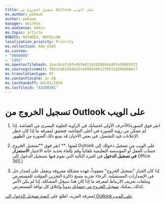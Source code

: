 ```yaml
---
title: تسجيل الخروج من Outlook على الويب
ms.author: pebaum
author: pebaum
manager: mnirkhe
ms.audience: Admin
ms.topic: article
ROBOTS: NOINDEX, NOFOLLOW
localization_priority: Priority
ms.collection: Adm_O365
ms.custom:
- "8000008"
- "1993"
ms.openlocfilehash: 2eac0cafc0fed6fe813d3820044a407e200955f3
ms.sourcegitcommit: 9923ce61344e22c4490549b12f65fa2896490b1f
ms.translationtype: HT
ms.contentlocale: ar-SA
ms.lasthandoff: 04/01/2020
ms.locfileid: "43100381"
---
```

# <a name="sign-out-of-outlook-on-the-web"></a>تسجيل الخروج من Outlook على الويب

1. انقر فوق الصورة/الأحرف الأولى لحسابك في الزاوية العلوية اليسرى من الشاشة. إذا لم تتمكن من رؤية الصورة في أعلى الشاشة، فتحقق لمعرفة ما إذا كان حظر الإعلانات قيد التشغيل. في بعض الأحيان قد يمنع ذلك الصورة من الظهور.

2. انقر فوق **تسجيل الخروج **. (لمنع Outlook على الويب من تسجيل دخولك إلى حساب العمل أو المؤسسة التعليمية تلقائياً وقم بإلغاء تحديد خانة الاختيار **الاستمرار في تسجيل الدخول** في المرة التالية التي تقوم فيها بتسجيل الدخول إلى Office 365.)

3. إذا كان الخيار "تسجيل الخروج" مفقوداً، فهذه مشكلة معروفة ونعمل على إصدار حل في الإصدارات المستقبلية.  الرجاء تجربة مسح ذاكرة التخزين المؤقت للمستعرض وملفات تعريف الارتباط لمعرفة ما إذا كان هذا سيحل المشكلة.  إذا لم يكن الأمر كذلك، يمكنك [تسجيل الخروج من حسابك يدوياً](https://login.live.com/logout.srf) وإغلاق كل نوافذ المستعرض.

لمعرفة المزيد، اطلع على [كيفية تسجيل الدخول إلى Outlook على الويب](https://support.office.com/article/how-to-sign-in-to-outlook-on-the-web-763fab4d-0138-4814-b450-37fc286bcb79).
